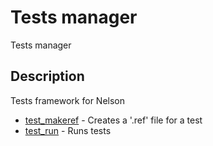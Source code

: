 # Tests manager

Tests manager

## Description

Tests framework for Nelson

- [test_makeref](test_makeref.md) - Creates a '.ref' file for a test
- [test_run](test_run.md) - Runs tests

